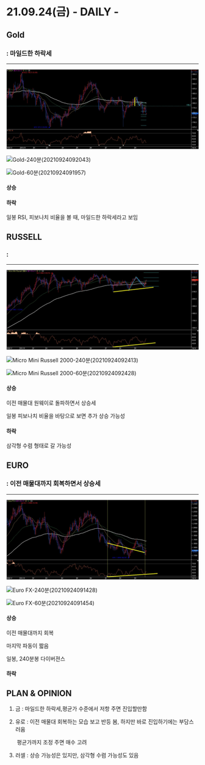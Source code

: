 # 21.09.24(금)  - DAILY -



## Gold

###  :  마일드한 하락세

---

![Gold-일(20210924091933)](chart/Gold-%EC%9D%BC(20210924091933)-16324428818233.jpg)

![Gold-240분(20210924092043)](chart/Gold-240%EB%B6%84(20210924092043)-16324428818222.jpg)

![Gold-60분(20210924091957)](chart/Gold-60%EB%B6%84(20210924091957)-16324428818181.jpg)

#### 상승



#### 하락

일봉 RSI, 피보나치 비율을 볼 때, 마일드한 하락세라고 보임





## RUSSELL

###  : 

---

![Micro Mini Russell 2000-일(20210924092507)](chart/Micro%20Mini%20Russell%202000-%EC%9D%BC(20210924092507).jpg)

![Micro Mini Russell 2000-240분(20210924092413)](chart/Micro%20Mini%20Russell%202000-240%EB%B6%84(20210924092413).jpg)

![Micro Mini Russell 2000-60분(20210924092428)](chart/Micro%20Mini%20Russell%202000-60%EB%B6%84(20210924092428).jpg)



#### 상승

이전 매물대 원웨이로 돌파하면서 상승세

일봉 피보나치 비율을 바탕으로 보면 추가 상승 가능성

#### 하락

삼각형 수렴 형태로 갈 가능성





## EURO

### : 이전 매물대까지 회복하면서 상승세

---

![Euro FX-일(20210924091259)](chart/Euro%20FX-%EC%9D%BC(20210924091259).jpg)

![Euro FX-240분(20210924091428)](chart/Euro%20FX-240%EB%B6%84(20210924091428).jpg)

![Euro FX-60분(20210924091454)](chart/Euro%20FX-60%EB%B6%84(20210924091454).jpg)

#### 상승

이전 매물대까지 회복

마지막 파동이 짧음

일봉, 240분봉 다이버젼스

#### 하락





## PLAN & OPINION

1. 금 : 마일드한 하락세,평균가 수준에서 저항 주면 진입할만함

2. 유로 : 이전 매물대 회복하는 모습 보고 반등 봄, 하지만 바로 진입하기에는 부담스러움

   ​			평균가까지 조정 주면 매수 고려

3. 러셀 : 상승 가능성은 있지만, 삼각형 수렴 가능성도 있음
